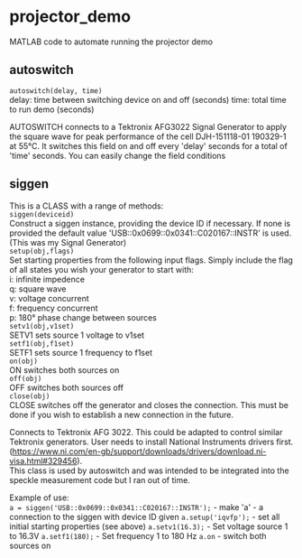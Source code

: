 # projector_demo
MATLAB code to automate running the projector demo

## autoswitch
`autoswitch(delay, time)`  
delay: time between switching device on and off (seconds)
time: total time to run demo (seconds)

AUTOSWITCH connects to a Tektronix AFG3022 Signal Generator to apply the square wave for peak performance of the cell DJH-151118-01 190329-1 at 55°C. It switches this field on and off every 'delay' seconds for a total of 'time' seconds. You can easily change the field conditions

## siggen  
This is a CLASS with a range of methods:  
`siggen(deviceid)`  
Construct a siggen instance, providing the device ID if necessary. If none is provided the default value 'USB::0x0699::0x0341::C020167::INSTR' is used. (This was my Signal Generator)  
`setup(obj,flags)`  
Set starting properties from the following input flags. Simply include the flag of all states you wish your generator to start with:  
i: infinite impedence  
q: square wave  
v: voltage concurrent  
f: frequency concurrent  
p: 180° phase change between sources  
`setv1(obj,v1set)`  
SETV1 sets source 1 voltage to v1set  
`setf1(obj,f1set)`  
SETF1 sets source 1 frequency to f1set  
`on(obj)`  
ON switches both sources on  
`off(obj)`  
OFF switches both sources off  
`close(obj)`  
CLOSE switches off the generator and closes the connection. This must be done if you wish to establish a new connection in the future.  

Connects to Tektronix AFG 3022. This could be adapted to control similar Tektronix generators. User needs to install National Instruments drivers first. (https://www.ni.com/en-gb/support/downloads/drivers/download.ni-visa.html#329456).  
This class is used by autoswitch and was intended to be integrated into the speckle measurement code but I ran out of time.

Example of use:  
`a = siggen('USB::0x0699::0x0341::C020167::INSTR');` - make 'a' - a connection to the siggen with device ID given
`a.setup('iqvfp');` - set all initial starting properties (see above)
`a.setv1(16.3);` - Set voltage source 1 to 16.3V
`a.setf1(180);` - Set frequency 1 to 180 Hz
`a.on` - switch both sources on
